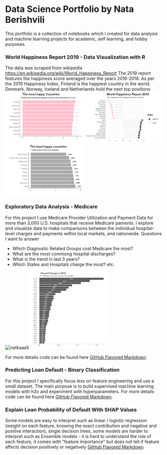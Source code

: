 # Data Science Portfolio by Nata Berishvili

This portfolio is a collection of notebooks which I created for data analysis and machine learning projects for academic, self learning, and hobby purposes.


### World Happiness Report 2019 - Data Visualization with R

The data was scraped from wikipedia https://en.wikipedia.org/wiki/World_Happiness_Report
The 2019 report features the happiness score averaged over the years 2016-2018. As per the 2019 Happiness Index, Finland is the happiest country in the world. Denmark, Norway, Iceland and Netherlands hold the next top positions
<img src="https://github.com/nataberishvili/images/blob/master/happy.png" width = 250> <img src="https://github.com/nataberishvili/images/blob/master/orive.png" width = 250> <img src="https://github.com/nataberishvili/images/blob/master/unhappy.png" width = 250>

### Exploratory Data Analysis - Medicare

For this project I use Medicare Provider Utilization and Payment Data for more than 3,000 U.S. hospitals that receive Medicare paments. I explore and visualize data to make comparisons between the individual hospital-level charges and payments within local markets, and nationwide. 
Questions I want to answer 

- Which Diagnostic Related Groups cost Medicare the most?
- What are the most commong hospital discharges? 
- What is the trend in last 3 years?
- Which States and Hospitals charge the most? etc.

![natkaaa5](https://user-images.githubusercontent.com/50959111/72954905-1071ad80-3d68-11ea-85aa-8a1ebc4840cf.png) 
<img src="https://github.com/nataberishvili/images/blob/master/2015.png" width = 250>



For more details code can be found here [GitHub Flavored Markdown](https://github.com/nataberishvili/Exploratory_data_analysis_medicarehttps://github.com/nataberishvili/Exploratory_data_analysis_medicare).


### Predicting Loan Default - Binary Classification

For this project I specifically focus less on feature engineering and use a small dataset. The main purpose is to build supervised machine learning models with h2o and experiment with hyperparameters.
For more details code can be found here [GitHub Flavored Markdown](https://github.com/nataberishvili/h2o_rf_gbm_stacked_ensambles_loan_default/blob/master/h2o-rf-gbm-stacked.ipynb).

### Explain Loan Probability of Default With SHAP Values

Some models are easy to interpret such as linear / logistic regression (weight on each feature, knowing the exact contribution and negative and positive interaction), single decision trees, some models are harder to interpret such as Ensemble models - it is hard to understand the role of each feature, it comes with "feature importance" but does not tell if feature affects decision positively or negatively
[GitHub Flavored Markdown](https://github.com/nataberishvili/explain_loan_probabiity_of_default/blob/master/SHAP_VALUES_NATA.ipynb) 
